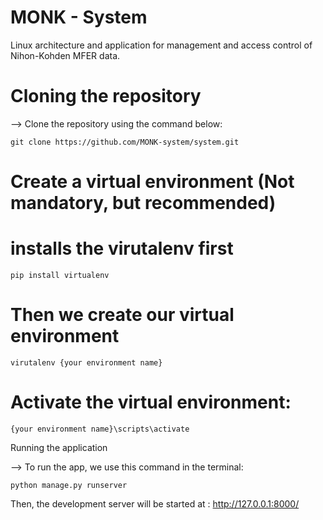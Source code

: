 # MONK - System

Linux architecture and application for management and access control of Nihon-Kohden MFER data.

# Cloning the repository 

--> Clone the repository using the command below: 

````
git clone https://github.com/MONK-system/system.git
````

# Create a virtual environment (Not mandatory, but recommended) 

# installs the virutalenv first
````
pip install virtualenv
````

# Then we create our virtual environment
````
virutalenv {your environment name}
````

# Activate the virtual environment: 
````
{your environment name}\scripts\activate
````


Running the application

--> To run the app, we use this command in the terminal: 

````
python manage.py runserver
````

Then, the development server will be started at : http://127.0.0.1:8000/
